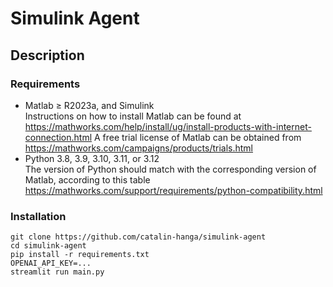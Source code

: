 # Simulink Agent

## Description

### Requirements

- Matlab ≥ R2023a, and Simulink <br>
  Instructions on how to install Matlab can be found at https://mathworks.com/help/install/ug/install-products-with-internet-connection.html 
  A free trial license of Matlab can be obtained from https://mathworks.com/campaigns/products/trials.html
- Python 3.8, 3.9, 3.10, 3.11, or 3.12 <br>
  The version of Python should match with the corresponding version of Matlab, according to this table https://mathworks.com/support/requirements/python-compatibility.html

### Installation
```
git clone https://github.com/catalin-hanga/simulink-agent
cd simulink-agent
pip install -r requirements.txt
OPENAI_API_KEY=...
streamlit run main.py
```
